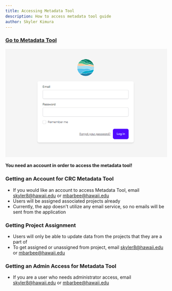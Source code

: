 ```yaml
---
title: Accessing Metadata Tool
description: How to access metadata tool guide 
author: Skyler Kimura
---
```


### [Go to Metadata Tool](https://crc-metadata-tool.fly.dev/)

![Login Page](../../../../../assets/metadata-tool/metadata-tool-19.png)


**You need an account in order to access the metadata tool!**

### Getting an Account for CRC Metadata Tool
 - If you would like an account to access Metadata Tool, email skyler8@hawaii.edu or mbarbee@hawaii.edu
 - Users will be assigned associated projects already
 - Currently, the app doesn't utilize any email service, so no emails will be sent from the application

### Getting Project Assignment
- Users will only be able to update data from the projects that they are a part of
- To get assigned or unassigned from project, email skyler8@hawaii.edu or mbarbee@hawaii.edu

### Getting an Admin Access for Metadata Tool
 - If you are a user who needs administrator access, email skyler8@hawaii.edu or mbarbee@hawaii.edu